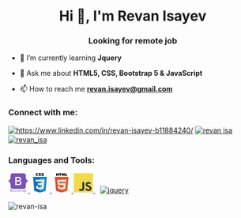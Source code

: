 
<h1 align="center">Hi 👋, I'm Revan Isayev</h1>
<h3 align="center">Looking for remote job</h3>

- 🌱 I’m currently learning **Jquery**

- 💬 Ask me about **HTML5, CSS, Bootstrap 5 & JavaScript**

- 📫 How to reach me **revan.isayev@gmail.com**

<h3 align="left">Connect with me:</h3>
<p align="left">
<a href="https://linkedin.com/in/https://www.linkedin.com/in/revan-isayev-b11884240/" target="blank"><img align="center" src="https://raw.githubusercontent.com/rahuldkjain/github-profile-readme-generator/master/src/images/icons/Social/linked-in-alt.svg" alt="https://www.linkedin.com/in/revan-isayev-b11884240/" height="30" width="40" /></a>
<a href="https://fb.com/revan isa" target="blank"><img align="center" src="https://raw.githubusercontent.com/rahuldkjain/github-profile-readme-generator/master/src/images/icons/Social/facebook.svg" alt="revan isa" height="30" width="40" /></a>
<a href="https://instagram.com/revan_isa" target="blank"><img align="center" src="https://raw.githubusercontent.com/rahuldkjain/github-profile-readme-generator/master/src/images/icons/Social/instagram.svg" alt="revan_isa" height="30" width="40" /></a>
</p>

<h3 align="left">Languages and Tools:</h3>
<p align="left"> <a href="https://getbootstrap.com" target="_blank" rel="noreferrer"> <img src="https://raw.githubusercontent.com/devicons/devicon/master/icons/bootstrap/bootstrap-plain-wordmark.svg" alt="bootstrap" width="40" height="40"/> </a> <a href="https://www.w3schools.com/css/" target="_blank" rel="noreferrer"> <img src="https://raw.githubusercontent.com/devicons/devicon/master/icons/css3/css3-original-wordmark.svg" alt="css3" width="40" height="40"/> </a> <a href="https://www.w3.org/html/" target="_blank" rel="noreferrer"> <img src="https://raw.githubusercontent.com/devicons/devicon/master/icons/html5/html5-original-wordmark.svg" alt="html5" width="40" height="40"/> </a> <a href="https://developer.mozilla.org/en-US/docs/Web/JavaScript" target="_blank" rel="noreferrer"> <img src="https://raw.githubusercontent.com/devicons/devicon/master/icons/javascript/javascript-original.svg" alt="javascript" width="40" height="40"/> </a> 
<a href="https://jquery.com/" target="_blank" rel="noreferrer"> <img src="https://www.tossn.de/files/tossn/image/jquery.gif" style="margin-left: 10px" alt="jquery" width="40" height="40"/> </a>
</p>

<p><img align="center" src="https://github-readme-stats.vercel.app/api/top-langs?username=revan-isa&show_icons=true&locale=en&layout=compact" alt="revan-isa" /></p>


